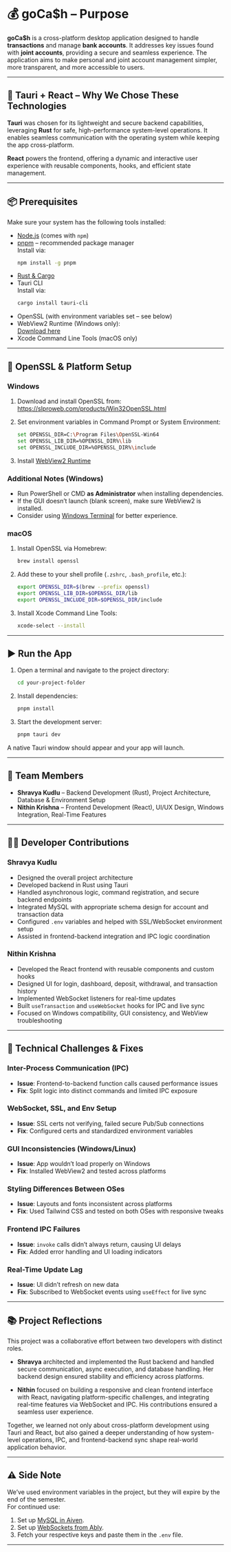 # 💰 goCa$h – Purpose

**goCa$h** is a cross-platform desktop application designed to handle **transactions** and manage **bank accounts**. It addresses key issues found with **joint accounts**, providing a secure and seamless experience. The application aims to make personal and joint account management simpler, more transparent, and more accessible to users.

---

## 🦀 Tauri + React – Why We Chose These Technologies

**Tauri** was chosen for its lightweight and secure backend capabilities, leveraging **Rust** for safe, high-performance system-level operations. It enables seamless communication with the operating system while keeping the app cross-platform.

**React** powers the frontend, offering a dynamic and interactive user experience with reusable components, hooks, and efficient state management.

---

## 📦 Prerequisites

Make sure your system has the following tools installed:

- [Node.js](https://nodejs.org/) (comes with `npm`)
- [pnpm](https://pnpm.io/installation) – recommended package manager  
  Install via:
  ```sh
  npm install -g pnpm
  ```
- [Rust & Cargo](https://www.rust-lang.org/tools/install)
- Tauri CLI  
  Install via:
  ```sh
  cargo install tauri-cli
  ```
- OpenSSL (with environment variables set – see below)
- WebView2 Runtime (Windows only):  
  [Download here](https://developer.microsoft.com/en-us/microsoft-edge/webview2/)
- Xcode Command Line Tools (macOS only)

---

## 🔧 OpenSSL & Platform Setup

### Windows

1. Download and install OpenSSL from:  
   https://slproweb.com/products/Win32OpenSSL.html

2. Set environment variables in Command Prompt or System Environment:

   ```sh
   set OPENSSL_DIR=C:\Program Files\OpenSSL-Win64
   set OPENSSL_LIB_DIR=%OPENSSL_DIR%\lib
   set OPENSSL_INCLUDE_DIR=%OPENSSL_DIR%\include
   ```

3. Install [WebView2 Runtime](https://developer.microsoft.com/en-us/microsoft-edge/webview2/)

### Additional Notes (Windows)

- Run PowerShell or CMD **as Administrator** when installing dependencies.
- If the GUI doesn’t launch (blank screen), make sure WebView2 is installed.
- Consider using [Windows Terminal](https://apps.microsoft.com/store/detail/windows-terminal/9N0DX20HK701) for better experience.

### macOS

1. Install OpenSSL via Homebrew:

   ```sh
   brew install openssl
   ```

2. Add these to your shell profile (`.zshrc`, `.bash_profile`, etc.):

   ```sh
   export OPENSSL_DIR=$(brew --prefix openssl)
   export OPENSSL_LIB_DIR=$OPENSSL_DIR/lib
   export OPENSSL_INCLUDE_DIR=$OPENSSL_DIR/include
   ```

3. Install Xcode Command Line Tools:

   ```sh
   xcode-select --install
   ```

---

## ▶️ Run the App

1. Open a terminal and navigate to the project directory:

   ```sh
   cd your-project-folder
   ```

2. Install dependencies:

   ```sh
   pnpm install
   ```

3. Start the development server:

   ```sh
   pnpm tauri dev
   ```

A native Tauri window should appear and your app will launch.

---

## 👥 Team Members

- **Shravya Kudlu** – Backend Development (Rust), Project Architecture, Database & Environment Setup
- **Nithin Krishna** – Frontend Development (React), UI/UX Design, Windows Integration, Real-Time Features

---

## 👨‍💻 Developer Contributions

### Shravya Kudlu

- Designed the overall project architecture
- Developed backend in Rust using Tauri
- Handled asynchronous logic, command registration, and secure backend endpoints
- Integrated MySQL with appropriate schema design for account and transaction data
- Configured `.env` variables and helped with SSL/WebSocket environment setup
- Assisted in frontend-backend integration and IPC logic coordination

### Nithin Krishna

- Developed the React frontend with reusable components and custom hooks
- Designed UI for login, dashboard, deposit, withdrawal, and transaction history
- Implemented WebSocket listeners for real-time updates
- Built `useTransaction` and `useWebSocket` hooks for IPC and live sync
- Focused on Windows compatibility, GUI consistency, and WebView troubleshooting

---

## 🧩 Technical Challenges & Fixes

### Inter-Process Communication (IPC)
- **Issue**: Frontend-to-backend function calls caused performance issues
- **Fix**: Split logic into distinct commands and limited IPC exposure

### WebSocket, SSL, and Env Setup
- **Issue**: SSL certs not verifying, failed secure Pub/Sub connections
- **Fix**: Configured certs and standardized environment variables

### GUI Inconsistencies (Windows/Linux)
- **Issue**: App wouldn’t load properly on Windows
- **Fix**: Installed WebView2 and tested across platforms

### Styling Differences Between OSes
- **Issue**: Layouts and fonts inconsistent across platforms
- **Fix**: Used Tailwind CSS and tested on both OSes with responsive tweaks

### Frontend IPC Failures
- **Issue**: `invoke` calls didn’t always return, causing UI delays
- **Fix**: Added error handling and UI loading indicators

### Real-Time Update Lag
- **Issue**: UI didn’t refresh on new data
- **Fix**: Subscribed to WebSocket events using `useEffect` for live sync

---

## 📚 Project Reflections

This project was a collaborative effort between two developers with distinct roles. 

- **Shravya** architected and implemented the Rust backend and handled secure communication, async execution, and database handling. Her backend design ensured stability and efficiency across platforms.

- **Nithin** focused on building a responsive and clean frontend interface with React, navigating platform-specific challenges, and integrating real-time features via WebSocket and IPC. His contributions ensured a seamless user experience.

Together, we learned not only about cross-platform development using Tauri and React, but also gained a deeper understanding of how system-level operations, IPC, and frontend-backend sync shape real-world application behavior.

---

## ⚠️ Side Note

We’ve used environment variables in the project, but they will expire by the end of the semester.  
For continued use:

1. Set up [MySQL in Aiven](https://aiven.io/mysql).
2. Set up [WebSockets from Ably](https://www.ably.io).
3. Fetch your respective keys and paste them in the `.env` file.

---